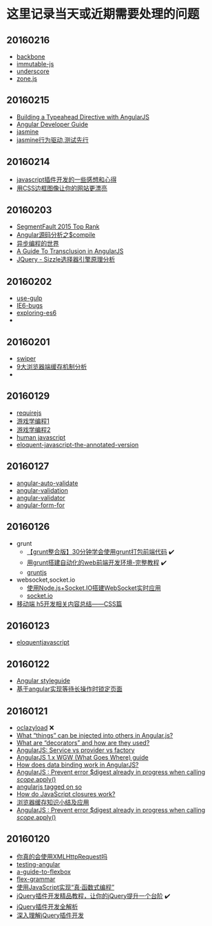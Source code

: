 # 这里记录当天或近期需要处理的问题

## 20160216
* [backbone](https://github.com/jashkenas/backbone)
* [immutable-js](https://github.com/facebook/immutable-js)
* [underscore](https://github.com/jashkenas/underscore)
* [zone.js](https://github.com/angular/zone.js)

## 20160215
* [Building a Typeahead Directive with AngularJS](http://hueypetersen.com/posts/2013/06/24/typeahead-with-angular/?utm_campaign=NG-Newsletter&utm_medium=email&utm_source=NG-Newsletter_135)
* [Angular Developer Guide](https://gitcafe.com/Angularjs/Angularjs-Developer-Guide/blob/master/AngularJS%E5%BC%80%E5%8F%91%E6%8C%87%E5%8D%9703%EF%BC%9AHTML%E7%BC%96%E8%AF%91%E5%99%A8.md)
* [jasmine](http://jasmine.github.io/2.0/introduction.html#section-Standalone_Distribution)
* [jasmine行为驱动,测试先行](http://blog.fens.me/nodejs-jasmine-bdd/)

## 20160214
* [javascript插件开发的一些感想和心得](http://luopq.com/2016/02/04/think-js-plugin/)
* [用CSS边框图像让你的网站更漂亮](http://developer.51cto.com/art/201601/503890.htm)

## 20160203
* [SegmentFault 2015 Top Rank](https://segmentfault.com/a/1190000004292681)
* [Angular源码分析之$compile](https://segmentfault.com/a/1190000004373258)
* [异步编程的世界](https://segmentfault.com/a/1190000003503573)
* [A Guide To Transclusion in AngularJS](http://teropa.info/blog/2015/06/09/transclusion.html)
* [JQuery - Sizzle选择器引擎原理分析](https://segmentfault.com/a/1190000003933990)

## 20160202
* [use-gulp](https://github.com/Platform-CUF/use-gulp)
* [IE6-bugs](https://github.com/hjzheng/IE6-bugs)
* [exploring-es6](http://es6-org.github.io/exploring-es6/)
* 

## 20160201
* [swiper](http://www.swiper.com.cn/)
* [9大浏览器端缓存机制分析](http://www.codeceo.com/article/9-broswer-cache.html)
* 

## 20160129
* [requirejs](http://www.requirejs.cn/)
* [游戏学编程1](http://cn.codecombat.com/)
* [游戏学编程2](http://www.codewars.com/?language=javascript)
* [human javascript](http://read.humanjavascript.com/ch01-introduction.html)
* [eloquent-javascript-the-annotated-version](http://watchandcode.com/courses/eloquent-javascript-the-annotated-version)

## 20160127
* [angular-auto-validate](https://github.com/jonsamwell/angular-auto-validate)
* [angular-validation](https://github.com/huei90/angular-validation)
* [angular-validator](https://github.com/kelp404/angular-validator)
* [angular-form-for](https://github.com/bvaughn/angular-form-for)

## 20160126
* grunt
    - [【grunt整合版】30分钟学会使用grunt打包前端代码](http://www.cnblogs.com/yexiaochai/p/3603389.html) :heavy_check_mark:
    - [用grunt搭建自动化的web前端开发环境-完整教程](http://developer.51cto.com/art/201506/479127.htm)  :heavy_check_mark:
    - [gruntjs](http://www.gruntjs.net/)
* websocket,socket.io
    - [使用Node.js+Socket.IO搭建WebSocket实时应用](http://www.plhwin.com/2014/05/28/nodejs-socketio/)
    - [socket.io](http://socket.io/get-started/)
* [移动端 h5开发相关内容总结——CSS篇](http://web.jobbole.com/84938/)

## 20160123
* [eloquentjavascript](http://eloquentjavascript.net/)

## 20160122
* [Angular styleguide](https://github.com/johnpapa/angular-styleguide#modules)
* [基于angular实现等待长操作时锁定页面](http://segmentfault.com/a/1190000004343531)

## 20160121
* [oclazyload](https://oclazyload.readme.io/) :x:
* [What “things” can be injected into others in Angular.js?](http://stackoverflow.com/questions/16828287/what-things-can-be-injected-into-others-in-angular-js/16829270#16829270)
* [What are “decorators” and how are they used?](http://stackoverflow.com/questions/16075982/what-are-decorators-and-how-are-they-used)
* [AngularJS: Service vs provider vs factory](http://stackoverflow.com/questions/15666048/angularjs-service-vs-provider-vs-factory/20761653#20761653)
* [AngularJS 1.x WGW (What Goes Where) guide](http://demisx.github.io/angularjs/2014/09/14/angular-what-goes-where.html)
* [How does data binding work in AngularJS?](http://stackoverflow.com/questions/9682092/how-does-data-binding-work-in-angularjs?rq=1)
* [AngularJS : Prevent error $digest already in progress when calling $scope.$apply()](http://stackoverflow.com/questions/12729122/angularjs-prevent-error-digest-already-in-progress-when-calling-scope-apply)
* [angularjs tagged on so](http://stackoverflow.com/questions/tagged/angularjs?sort=frequent&pagesize=15)
* [How do JavaScript closures work?](http://stackoverflow.com/questions/111102/how-do-javascript-closures-work?rq=1)
* [浏览器缓存知识小结及应用](http://web.jobbole.com/84888/)
* [AngularJS : Prevent error $digest already in progress when calling $scope.$apply()](http://stackoverflow.com/questions/12729122/angularjs-prevent-error-digest-already-in-progress-when-calling-scope-apply)

## 20160120
* [你真的会使用XMLHttpRequest吗](http://segmentfault.com/a/1190000004322487)
* [testing-angular](https://daveceddia.com/testing-angular-part-1-karma-setup/)
* [a-guide-to-flexbox](http://www.w3cplus.com/css3/a-guide-to-flexbox.html)
* [flex-grammar](http://www.ruanyifeng.com/blog/2015/07/flex-grammar.html)
* [使用JavaScript实现“真·函数式编程”](http://web.jobbole.com/84882/)
* [jQuery插件开发精品教程，让你的jQuery提升一个台阶](http://www.cnblogs.com/Wayou/p/jquery_plugin_tutorial.html) :heavy_check_mark:
* [jQuery插件开发全解析](http://www.iteye.com/topic/545971)
* [深入理解jQuery插件开发](http://blog.jobbole.com/30550/)
